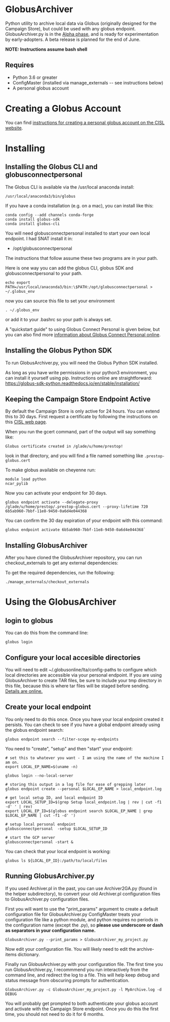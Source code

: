 # GlobusArchiver
Python utility to archive local data via Globus (originally designed for the Campaign Store), but could be used with
any globus endpoint.  GlobusArchiver.py is in the [Alpha phase](https://en.wikipedia.org/wiki/Software_release_life_cycle#Alpha), and is ready for experimentation by early-adopters. A beta release is planned for the end of June.

**NOTE: Instructions assume bash shell**

## Requires
* Python 3.6 or greater
* ConfigMaster  (installed via manage_externals -- see instructions below)
* A personal globus account

# Creating a Globus Account
You can find [instructions for creating a personal globus account on the CISL website](https://www2.cisl.ucar.edu/resources/storage-and-file-systems/globus-file-transfers).  

# Installing

## Installing the Globus CLI and globusconnectpersonal
The Globus CLI is available via the /usr/local anaconda install:
```
/usr/local/anaconda3/bin/globus
```

If you have a conda installation (e.g. on a mac), you can install like this:
```
conda config --add channels conda-forge
conda install globus-sdk
conda install globus-cli
```


You will need globusconnectpersonal installed to start your own local endpoint.  I had SNAT install it in:
* /opt/globusconnectpersonal


The instructions that follow assume these two programs are in your path.  

Here is one way you can add the globus CLI, globus SDK and globusconnectpersonal to your path.

```
echo export PATH=/usr/local/anaconda3/bin:\$PATH:/opt/globusconnectpersonal > ~/.globus_env
```
now you can source this file to set your environment
```
. ~/.globus_env
```
or add it to your .bashrc so your path is always set.

A "quickstart guide" to using Globus Connect Personal is given below, but you can also find more [information about Globus Connect Personal online](https://www.globus.org/globus-connect-personal).

## Installing the Globus Python SDK
To run GlobusArchiver.py, you will need the Globus Python SDK installed.

As long as you have write permissions in your python3 environment, you can install it yourself using pip.  Instructions online are straightforward:
https://globus-sdk-python.readthedocs.io/en/stable/installation/

## Keeping the Campaign Store Endpoint Active
By default the Campaign Store is only active for 24 hours.  You can extend this to 30 days.  First request a certificate by following the instructions on this [CISL web page](https://www2.cisl.ucar.edu/resources/storage-and-file-systems/configuring-globus-unattended-workflows).

When you run the gcert command, part of the output will say something like:
```
Globus certificate created in /glade/u/home/prestop!
```

look in that directory, and you will find a file named something like `.prestop-globus.cert`

To make globus available on cheyenne run:
```
module load python
ncar_pylib
```

Now you can activate your endpoint for 30 days.

```
globus endpoint activate --delegate-proxy /glade/u/home/prestop/.prestop-globus.cert --proxy-lifetime 720 6b5ab960-7bbf-11e8-9450-0a6d4e044368
```

You can confirm the 30 day expiration of your endpoint with this command:
```
globus endpoint activate 6b5ab960-7bbf-11e8-9450-0a6d4e044368`
```


## Installing GlobusArchiver

After you have cloned the GlobusArchiver repository, you can run checkout_externals to get any external dependencies:

To get the required dependencies, run the following:
```
./manage_externals/checkout_externals
```

# Using the GlobusArchiver

## login to globus
You can do this from the command line:
```
globus login
```

## Configure your local accesible directories

You will need to edit ~/.globusonline/lta/config-paths to configure which local directories are accessible via your personal endpoint.  If you are using GlobusArchiver to create TAR files, be sure to include your tmp directory in this file, because this is where tar files will be staged before sending.   [Details are online.](https://docs.globus.org/faq/globus-connect-endpoints/#how_do_i_configure_accessible_directories_on_globus_connect_personal_for_linux)

## Create your local endpoint
You only need to do this once.  Once you have your local endpoint created it persists.  You can check to see if you have a global endpoint already using the globus endpoint search:
```
globus endpoint search --filter-scope my-endpoints
```

You need to "create", "setup" and then "start" your endpoint:
```
# set this to whatever you want - I am using the name of the machine I am on.
export LOCAL_EP_NAME=$(uname -n)

globus login --no-local-server

# storing this output in a log file for ease of grepping later
globus endpoint create --personal $LOCAL_EP_NAME > local_endpoint.log

# get local setup ID, and local endpoint ID
export LOCAL_SETUP_ID=$(grep Setup local_endpoint.log | rev | cut -f1 -d' ' | rev)
export LOCAL_EP_ID=$(globus endpoint search $LOCAL_EP_NAME | grep $LOCAL_EP_NAME | cut -f1 -d' ')

# setup local personal endpoint
globusconnectpersonal  -setup $LOCAL_SETUP_ID
 
# start the GCP server
globusconnectpersonal -start &
```

You can check that your local endpoint is working:
```
globus ls ${LOCAL_EP_ID}:/path/to/local/files
```

## Running GlobusArchiver.py
If you used Archiver.pl in the past, you can use Archiver2GA.py (found in the helper subdirectory), to convert your old Archiver.pl configuration files to GlobusArchiver.py configuration files.

First you will want to use the "print_params" argument to create a default configuration file for GlobusArchiver.py   ConfigMaster treats your configuration file like a python module, and python requires no periods in the configuration name (except the .py), so **please use underscore or dash as separators in your configuration name.**

```
GlobusArchiver.py --print_params > GlobusArchiver_my_project.py
```

Now edit your configuration file.  You will likely need to edit the archive-items dictionary.

Finally run GlobusArchiver.py with your configuration file.  The first time you run GlobusArchiver.py, I recommmend you run interactively from the command line, and redirect the log to a file.  This will help keep debug and status message from obscuring prompts for authentication.

```
GlobusArchiver.py -c GlobusArchiver_my_project.py -l MyArchive.log -d DEBUG
```

You will probably get prompted to both authenticate your globus account and activate with the Campaign Store endpoint.  Once you do this the first time, you should not need to do it for 6 months.

